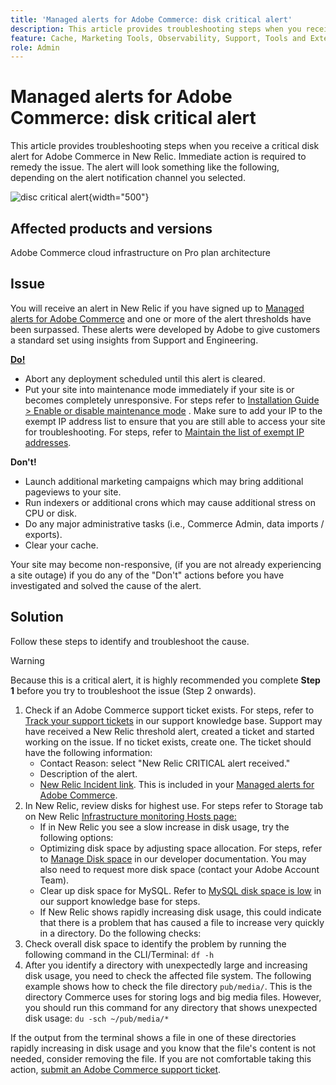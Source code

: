 ```yaml
---
title: 'Managed alerts for Adobe Commerce: disk critical alert'
description: This article provides troubleshooting steps when you receive a critical disk alert for Adobe Commerce in New Relic. Immediate action is required to remedy the issue. The alert will look something like the following, depending on the alert notification channel you selected.
feature: Cache, Marketing Tools, Observability, Support, Tools and External Services
role: Admin
---
```

# Managed alerts for Adobe Commerce: disk critical alert

This article provides troubleshooting steps when you receive a critical disk alert for Adobe Commerce in New Relic. Immediate action is required to remedy the issue. The alert will look something like the following, depending on the alert notification channel you selected.

![disc critical alert](assets/disk-critical-magento-managed.png){width="500"}

## Affected products and versions

Adobe Commerce cloud infrastructure on Pro plan architecture

## Issue

You will receive an alert in New Relic if you have signed up to [Managed alerts for Adobe Commerce](/help/support-tools/managed-alerts-for-adobe-commerce/managed-alerts-for-magento-commerce.md) and one or more of the alert thresholds have been surpassed. These alerts were developed by Adobe to give customers a standard set using insights from Support and Engineering.

 <u> **Do!** </u>

* Abort any deployment scheduled until this alert is cleared.
* Put your site into maintenance mode immediately if your site is or becomes completely unresponsive. For steps refer to [Installation Guide > Enable or disable maintenance mode](https://experienceleague.adobe.com/en/docs/commerce-operations/installation-guide/tutorials/maintenance-mode) . Make sure to add your IP to the exempt IP address list to ensure that you are still able to access your site for troubleshooting. For steps, refer to [Maintain the list of exempt IP addresses](https://experienceleague.adobe.com/en/docs/commerce-operations/installation-guide/tutorials/maintenance-mode#instgde-cli-maint-exempt).

 **Don't!**

* Launch additional marketing campaigns which may bring additional pageviews to your site.
* Run indexers or additional crons which may cause additional stress on CPU or disk.
* Do any major administrative tasks (i.e., Commerce Admin, data imports / exports).
* Clear your cache.

Your site may become non-responsive, (if you are not already experiencing a site outage) if you do any of the "Don't" actions before you have investigated and solved the cause of the alert.

## Solution

Follow these steps to identify and troubleshoot the cause.

>[!WARNING]
>
>Because this is a critical alert, it is highly recommended you complete **Step 1** before you try to troubleshoot the issue (Step 2 onwards).

1. Check if an Adobe Commerce support ticket exists. For steps, refer to [Track your support tickets](/help/help-center-guide/help-center/magento-help-center-user-guide.md#track-tickets) in our support knowledge base. Support may have received a New Relic threshold alert, created a ticket and started working on the issue. If no ticket exists, create one. The ticket should have the following information:
    * Contact Reason: select "New Relic CRITICAL alert received."
    * Description of the alert.
    * [New Relic Incident link](https://docs.newrelic.com/docs/alerts-applied-intelligence/new-relic-alerts/alert-incidents/view-violation-event-details-incidents). This is included in your [Managed alerts for Adobe Commerce](/help/support-tools/managed-alerts-for-adobe-commerce/managed-alerts-for-magento-commerce.md).
1. In New Relic, review disks for highest use. For steps refer to Storage tab on New Relic [Infrastructure monitoring Hosts page:](https://docs.newrelic.com/docs/infrastructure/infrastructure-ui-pages/infra-hosts-ui-page/#storage)
    * If in New Relic you see a slow increase in disk usage, try the following options:
    * Optimizing disk space by adjusting space allocation. For steps, refer to [Manage Disk space](https://experienceleague.adobe.com/docs/commerce-cloud-service/user-guide/develop/storage/manage-disk-space.html) in our developer documentation. You may also need to request more disk space (contact your Adobe Account Team).
    * Clear up disk space for MySQL. Refer to [MySQL disk space is low](/help/troubleshooting/database/mysql-disk-space-is-low-on-magento-commerce-cloud.md) in our support knowledge base for steps.
    * If New Relic shows rapidly increasing disk usage, this could indicate that there is a problem that has caused a file to increase very quickly in a directory. Do the following checks:
1. Check overall disk space to identify the problem by running the following command in the CLI/Terminal: `df -h`
1. After you identify a directory with unexpectedly large and increasing disk usage, you need to check the affected file system. The following example shows how to check the file directory `pub/media/`. This is the directory Commerce uses for storing logs and big media files. However, you should run this command for any directory that shows unexpected disk usage: `du -sch ~/pub/media/*`

If the output from the terminal shows a file in one of these directories rapidly increasing in disk usage and you know that the file's content is not needed, consider removing the file. If you are not comfortable taking this action, [submit an Adobe Commerce support ticket](/help/help-center-guide/help-center/magento-help-center-user-guide.md#submit-ticket).